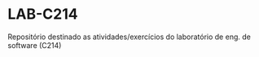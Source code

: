 # LAB-C214
Repositório destinado as atividades/exercícios do laboratório de eng. de software (C214)
